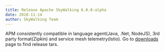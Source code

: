 ```yaml
---
title: Release Apache SkyWalking 6.0.0-alpha
date: 2018-11-14
author: SkyWalking Team
---
```


APM consistently compatible in language agent(Java, .Net, NodeJS), 3rd party format(Zipkin) and service mesh telemetry(Istio).
Go to [downloads](/downloads) page to find release tars.
